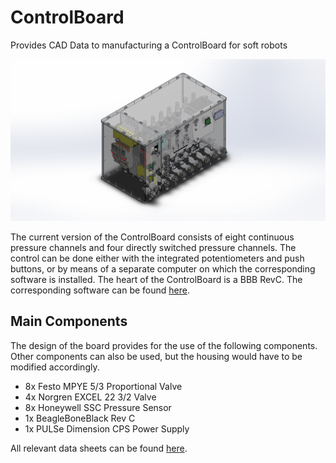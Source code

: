 # ControlBoard
Provides CAD Data to manufacturing a ControlBoard for soft robots


![Image of the ControlBoard](https://github.com/larslevity/ControlBoard/blob/master/CAD/v2/00_v2_principle_solution2.PNG)

The current version of the ControlBoard consists of eight continuous pressure channels and four directly switched pressure channels.
The control can be done either with the integrated potentiometers and push buttons, or by means of a separate computer on which the corresponding software is installed.
The heart of the ControlBoard is a BBB RevC. The corresponding software can be found <a href="https://github.com/larslevity/GeckoBot">here</a>.


## Main Components
The design of the board provides for the use of the following components. Other components can also be used, but the housing would have to be modified accordingly.

- 8x Festo MPYE 5/3 Proportional Valve
- 4x Norgren EXCEL 22 3/2 Valve
- 8x Honeywell SSC Pressure Sensor
- 1x BeagleBoneBlack Rev C
- 1x PULSe Dimension CPS Power Supply

All relevant data sheets can be found <a href="https://github.com/larslevity/ControlBoard/tree/master/Datenblaetter">here</a>.


